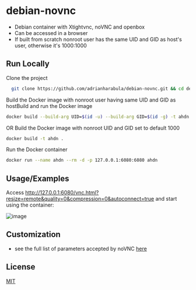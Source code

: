 # debian-novnc

- Debian container with Xtightvnc, noVNC and openbox
- Can be accessed in a browser
- If built from scratch nonroot user has the same UID and GID as host's user, otherwise it's 1000:1000

## Run Locally

Clone the project
```bash
  git clone https://github.com/adrianharabula/debian-novnc.git && cd debian-novnc
```

Build the Docker image with nonroot user having same UID and GID as hostBuild and run the Docker image
```bash
docker build --build-arg UID=$(id -u) --build-arg GID=$(id -g) -t ahdn .
```
OR Build the Docker image with nonroot UID and GID set to default 1000
```bash
docker build -t ahdn .
```

Run the Docker container
```bash
docker run --name ahdn --rm -d -p 127.0.0.1:6080:6080 ahdn
```

## Usage/Examples

Access http://127.0.0.1:6080/vnc.html?resize=remote&quality=0&compression=0&autoconnect=true and start using the container:

![image](https://github.com/adrianharabula/debian-novnc/assets/2271038/dcb63567-fcc8-4403-8a95-e015338d9fdc)

## Customization

- see the full list of parameters accepted by noVNC [here](https://github.com/novnc/noVNC/blob/master/docs/EMBEDDING.md#parameters)

## License

[MIT](https://choosealicense.com/licenses/mit/)
